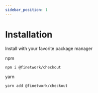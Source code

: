 ```yaml
---
sidebar_position: 1
---
```


# Installation

Install with your favorite package manager

npm

```
npm i @finetwork/checkout
```

yarn

```
yarn add @finetwork/checkout
```
